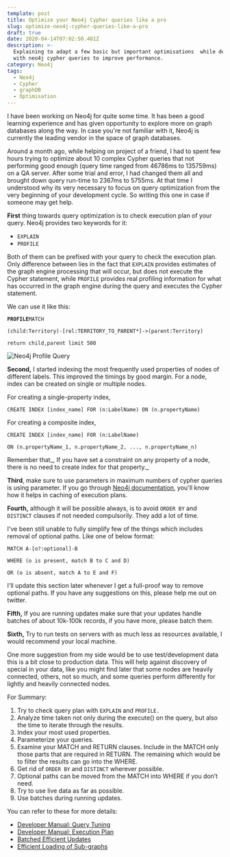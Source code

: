 ```yaml
---
template: post
title: Optimize your Neo4j Cypher queries like a pro
slug: optimize-neo4j-cypher-queries-like-a-pro
draft: true
date: 2020-04-14T07:02:50.481Z
description: >-
  Explaining to adapt a few basic but important optimisations  while dealing
  with neo4j cypher queries to improve performance.
category: Neo4j
tags:
  - Neo4j
  - Cypher
  - graphDB
  - Optimisation
---
```

I have been working on Neo4j for quite some time. It has been a good learning experience and has given opportunity to explore more on graph databases along the way. In case you're not familiar with it, Neo4j is currently the leading vendor in the space of graph databases. 

Around a month ago, while helping on project of a friend, I had to spent few hours trying to optimize about 10 complex Cypher queries that not performing good enough (query time ranged from 46786ms to 135759ms) on a QA server. After some trial and error, I had changed them all and brought down query run-time to 2367ms to 5755ms. At that time I understood why its very necessary to focus on query optimization from the very beginning of your development cycle. So writing this one in case if someone may get help.

**First** thing towards query optimization is to check execution plan of your query. Neo4j provides two keywords for it:

* `EXPLAIN`
* `PROFILE` 

Both of them can be prefixed with your query to check the execution plan. Only difference between lies in the fact that `EXPLAIN` provides estimates of the graph engine processing that will occur, but does not execute the Cypher statement, while `PROFILE` provides real profiling information for what has occurred in the graph engine during the query and executes the Cypher statement.

We can use it like this: 

**`PROFILE`**`MATCH`

`(child:Territory)-[rel:TERRITORY_TO_PARENT*]->(parent:Territory)`

`return child,parent limit 500`

![Neo4j Profile Query](/media/profile_neo4j.png)

**Second,** I started indexing the most frequently used properties of nodes of different labels. This improved the timings by good margin.  For a node, index can be created on single or multiple nodes.

For creating a single-property index, 

`CREATE INDEX [index_name] FOR (n:LabelName) ON (n.propertyName)`

For creating a composite index,

`CREATE INDEX [index_name] FOR (n:LabelName)`

`ON (n.propertyName_1, n.propertyName_2, ..., n.propertyName_n)`

Remember that_, If you have set a constraint on any property of a node, there is no need to create index for that property._

**Third**, make sure to use parameters in maximum numbers of cypher queries is using parameter.  If you go through [Neo4j documentation](https://neo4j.com/docs/cypher-manual/current/syntax/parameters/), you'll know how it helps in caching of execution plans.

**Fourth,** although it will be possible always, is to avoid `ORDER BY` and `DISTINCT` clauses if not needed compulsorily. They add a lot of time.

I've been still unable to fully simplify few of the things which includes removal of optional paths. Like one of below format:

`MATCH A-[o?:optional]-B`

`WHERE (o is present, match B to C and D)`

`OR (o is absent, match A to E and F)`

I'll update this section later whenever I get a full-proof way to remove optional paths. If you have any suggestions on this, please help me out on twitter.

**Fifth,** If you are running updates make sure that your updates handle batches of about 10k-100k records, if you have more, please batch them. 

**Sixth,** Try to run tests on servers with as much less as resources available, I would recommend your local machine. 

One more suggestion from my side would be to use test/development data this is a bit close to production data. This will help against discovery of special in your data, like you might find later that some nodes are heavily connected, others, not so much, and some queries perform differently for lightly and heavily connected nodes.

For Summary:

1. Try to check query plan with `EXPLAIN` and `PROFILE.`
2. Analyze time taken not only during the execute() on the query, but also the time to iterate through the results.
3. Index your most used properties.
4. Parameterize your queries.
5. Examine your MATCH and RETURN clauses. Include in the MATCH only those parts that are required in RETURN. The remaining which would be to filter the results can go into the WHERE.
6. Get rid of `ORDER BY` and `DISTINCT` wherever possible.
7. Optional paths can be moved from the MATCH into WHERE if you don’t need.
8. Try to use live data as far as possible.
9. Use batches during running updates.

You can refer to these for more details:

* [Developer Manual: Query Tuning](https://neo4j.com/docs/developer-manual/current/cypher/query-tuning/)
* [Developer Manual: Execution Plan](https://neo4j.com/docs/developer-manual/current/cypher/execution-plans/)
* [Batched Efficient Updates](https://medium.com/@mesirii/5-tips-tricks-for-fast-batched-updates-of-graph-structures-with-neo4j-and-cypher-73c7f693c8cc)
* [Efficient Loading of Sub-graphs](https://medium.com/neo4j/loading-graph-data-for-an-object-graph-mapper-or-graphql-5103b1a8b66e)
